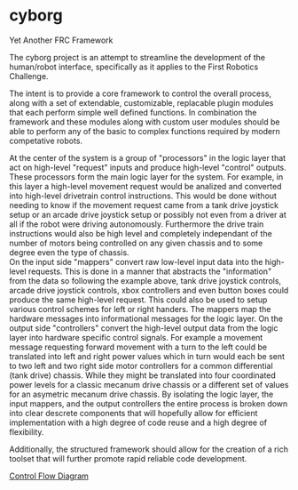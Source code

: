 # cyborg
Yet Another FRC Framework

The cyborg project is an attempt to streamline the development of the human/robot interface, specifically as it applies to the First Robotics Challenge. 

The intent is to provide a core framework to control the overall process, along with a set of extendable, customizable, replacable plugin modules that each perform simple well defined functions. In combination the framework and these modules along with custom user modules should be able to perform any of the basic to complex functions required by modern competative robots. 

At the center of the system is a group of "processors" in the logic layer that act on high-level "request" inputs and produce high-level "control" outputs. These processors form the main logic layer for the system. For example, in this layer a high-level movement request would be analized and converted into high-level drivetrain control instructions. This would be done without needing to know if the movement request came from a tank drive joystick setup or an arcade drive joystick setup or possibly not even from a driver at all if the robot were driving autonomously. Furthermore the drive train instructions would also be high level and completely independant of the number of motors being controlled on any given chassis and to some degree even the type of chassis.   
On the input side "mappers" convert raw low-level input data into the high-level requests. This is done in a manner that abstracts the "information" from the data so following the example above, tank drive joystick controls, arcade drive joystick controls, xbox controllers and even button boxes could produce the same high-level request. This could also be used to setup various control schemes for left or right handers. The mappers map the hardware messages into informational messages for the logic layer.
On the output side "controllers" convert the high-level output data from the logic layer into hardware specific control signals. For example a movement message requesting forward movement with a turn to the left could be translated into left and right power values which in turn would each be sent to two left and two right side motor controllers for a common differential (tank drive) chassis. While they might be translated into four coordinated power levels for a classic mecanum drive chassis or a different set of values for an asymetric mecanum drive chassis. 
By isolating the logic layer, the input mappers, and the output controllers the entire process is broken down into clear descrete components that will hopefully allow for efficient implementation with a high degree of code reuse and a high degree of flexibility. 

Additionally, the structured framework should allow for the creation of a rich toolset that will further promote rapid reliable code development. 

[Control Flow Diagram](https://docs.google.com/drawings/d/1_jMmhirzTuN9DtRAc1PL9qTd5cR360GLOtq_dHbUayQ/edit?usp=sharing "Control Flow Diagram")

